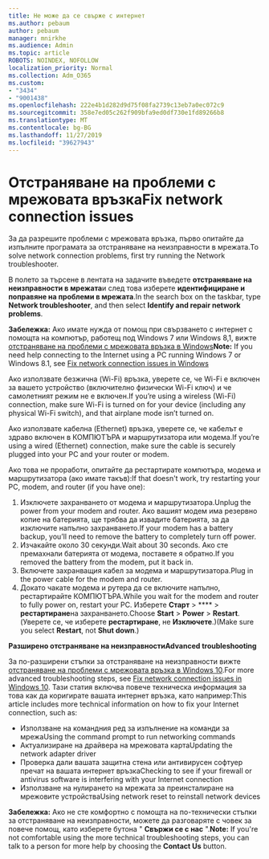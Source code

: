 ```yaml
---
title: Не може да се свърже с интернет
ms.author: pebaum
author: pebaum
manager: mnirkhe
ms.audience: Admin
ms.topic: article
ROBOTS: NOINDEX, NOFOLLOW
localization_priority: Normal
ms.collection: Adm_O365
ms.custom:
- "3434"
- "9001438"
ms.openlocfilehash: 222e4b1d282d9d75f08fa2739c13eb7a0ec072c9
ms.sourcegitcommit: 358e7ed05c262f909bfa9ed0df730e1fd89266b8
ms.translationtype: MT
ms.contentlocale: bg-BG
ms.lasthandoff: 11/27/2019
ms.locfileid: "39627943"
---
```

# <a name="fix-network-connection-issues"></a><span data-ttu-id="2d479-102">Отстраняване на проблеми с мрежовата връзка</span><span class="sxs-lookup"><span data-stu-id="2d479-102">Fix network connection issues</span></span>

<span data-ttu-id="2d479-103">За да разрешите проблеми с мрежовата връзка, първо опитайте да изпълните програмата за отстраняване на неизправности в мрежата.</span><span class="sxs-lookup"><span data-stu-id="2d479-103">To solve network connection problems, first try running the Network troubleshooter.</span></span> 

<span data-ttu-id="2d479-104">В полето за търсене в лентата на задачите въведете **отстраняване на неизправности в мрежата**и след това изберете **идентифициране и поправяне на проблеми в мрежата**.</span><span class="sxs-lookup"><span data-stu-id="2d479-104">In the search box on the taskbar, type **Network troubleshooter**, and then select **Identify and repair network problems**.</span></span>

<span data-ttu-id="2d479-105">**Забележка:** Ако имате нужда от помощ при свързването с интернет с помощта на компютър, работещ под Windows 7 или Windows 8,1, вижте [отстраняване на проблеми с мрежовата връзка в Windows](https://support.microsoft.com/help/15287)</span><span class="sxs-lookup"><span data-stu-id="2d479-105">**Note:** If you need help connecting to the Internet using a PC running Windows 7 or Windows 8.1, see [Fix network connection issues in Windows](https://support.microsoft.com/help/15287)</span></span> 

<span data-ttu-id="2d479-106">Ако използвате безжична (Wi-Fi) връзка, уверете се, че Wi-Fi е включен за вашето устройство (включително физически Wi-Fi ключ) и че самолетният режим не е включен.</span><span class="sxs-lookup"><span data-stu-id="2d479-106">If you’re using a wireless (Wi-Fi) connection, make sure Wi-Fi is turned on for your device (including any physical Wi-Fi switch), and that airplane mode isn’t turned on.</span></span>

<span data-ttu-id="2d479-107">Ако използвате кабелна (Ethernet) връзка, уверете се, че кабелът е здраво включен в КОМПЮТЪРА и маршрутизатора или модема.</span><span class="sxs-lookup"><span data-stu-id="2d479-107">If you’re using a wired (Ethernet) connection, make sure the cable is securely plugged into your PC and your router or modem.</span></span>

<span data-ttu-id="2d479-108">Ако това не проработи, опитайте да рестартирате компютъра, модема и маршрутизатора (ако имате такъв):</span><span class="sxs-lookup"><span data-stu-id="2d479-108">If that doesn't work, try restarting your PC, modem, and router (if you have one):</span></span>

1. <span data-ttu-id="2d479-109">Изключете захранването от модема и маршрутизатора.</span><span class="sxs-lookup"><span data-stu-id="2d479-109">Unplug the power from your modem and router.</span></span> <span data-ttu-id="2d479-110">Ако вашият модем има резервно копие на батерията, ще трябва да извадите батерията, за да изключите напълно захранването.</span><span class="sxs-lookup"><span data-stu-id="2d479-110">If your modem has a battery backup, you’ll need to remove the battery to completely turn off power.</span></span>
2. <span data-ttu-id="2d479-111">Изчакайте около 30 секунди.</span><span class="sxs-lookup"><span data-stu-id="2d479-111">Wait about 30 seconds.</span></span> <span data-ttu-id="2d479-112">Ако сте премахнали батерията от модема, поставете я обратно.</span><span class="sxs-lookup"><span data-stu-id="2d479-112">If you removed the battery from the modem, put it back in.</span></span>
3. <span data-ttu-id="2d479-113">Включете захранващия кабел за модема и маршрутизатора.</span><span class="sxs-lookup"><span data-stu-id="2d479-113">Plug in the power cable for the modem and router.</span></span>
4. <span data-ttu-id="2d479-114">Докато чакате модема и рутера да се включите напълно, рестартирайте КОМПЮТЪРА.</span><span class="sxs-lookup"><span data-stu-id="2d479-114">While you wait for the modem and router to fully power on, restart your PC.</span></span> <span data-ttu-id="2d479-115">Изберете **Старт** > \*\*\*\* > **рестартиране**на захранването.</span><span class="sxs-lookup"><span data-stu-id="2d479-115">Choose **Start** > **Power** > **Restart**.</span></span> <span data-ttu-id="2d479-116">(Уверете се, че изберете **рестартиране**, не **Изключете**.)</span><span class="sxs-lookup"><span data-stu-id="2d479-116">(Make sure you select **Restart**, not **Shut down**.)</span></span>

<span data-ttu-id="2d479-117">**Разширено отстраняване на неизправности**</span><span class="sxs-lookup"><span data-stu-id="2d479-117">**Advanced troubleshooting**</span></span>

<span data-ttu-id="2d479-118">За по-разширени стъпки за отстраняване на неизправности вижте [отстраняване на проблеми с мрежовата връзка в Windows 10](https://support.microsoft.com/help/10741?ocid=SMC10741%2F).</span><span class="sxs-lookup"><span data-stu-id="2d479-118">For more advanced troubleshooting steps, see [Fix network connection issues in Windows 10](https://support.microsoft.com/help/10741?ocid=SMC10741%2F).</span></span> <span data-ttu-id="2d479-119">Тази статия включва повече техническа информация за това как да коригирате вашата интернет връзка, като например:</span><span class="sxs-lookup"><span data-stu-id="2d479-119">This article includes more technical information on how to fix your Internet connection, such as:</span></span>

- <span data-ttu-id="2d479-120">Използване на командния ред за изпълнение на команди за мрежа</span><span class="sxs-lookup"><span data-stu-id="2d479-120">Using the command prompt to run networking commands</span></span>
- <span data-ttu-id="2d479-121">Актуализиране на драйвера на мрежовата карта</span><span class="sxs-lookup"><span data-stu-id="2d479-121">Updating the network adapter driver</span></span>
- <span data-ttu-id="2d479-122">Проверка дали вашата защитна стена или антивирусен софтуер пречат на вашата интернет връзка</span><span class="sxs-lookup"><span data-stu-id="2d479-122">Checking to see if your firewall or antivirus software is interfering with your Internet connection</span></span>
- <span data-ttu-id="2d479-123">Използване на нулирането на мрежата за преинсталиране на мрежовите устройства</span><span class="sxs-lookup"><span data-stu-id="2d479-123">Using network reset to reinstall network devices</span></span>

<span data-ttu-id="2d479-124">**Забележка:** Ако не сте комфортно с помощта на по-технически стъпки за отстраняване на неизправности, можете да разговаряте с човек за повече помощ, като изберете бутона " **Свържи се с нас** ".</span><span class="sxs-lookup"><span data-stu-id="2d479-124">**Note:** If you're not comfortable using the more technical troubleshooting steps, you can talk to a person for more help by choosing the **Contact Us** button.</span></span>